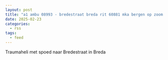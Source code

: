 ```yaml
---
layout: post
title: "a1 ambu 08993 - bredestraat breda rit 60881 mka bergen op zoom regio 20"
date: 2025-02-23
categories: 
  - rss
tags: 
  - feed
---
```


Traumaheli met spoed naar Bredestraat in Breda
